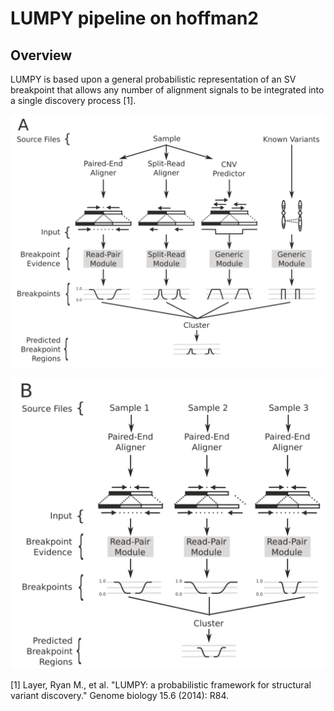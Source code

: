 # LUMPY pipeline on hoffman2
## Overview
LUMPY is based upon a general probabilistic representation of an SV breakpoint that allows any number of alignment signals to be integrated into a single discovery process [1]. 

![Integrate three signals from a sample](https://github.com/hjzhou988/Genome-STRiP-pipeline/blob/master/LUMPY/LUMPY_A.png )

![Integrate a single signal types from multiple samples](https://github.com/hjzhou988/Genome-STRiP-pipeline/blob/master/LUMPY/LUMPY_B.png)

[1] Layer, Ryan M., et al. "LUMPY: a probabilistic framework for structural variant discovery." Genome biology 15.6 (2014): R84.


